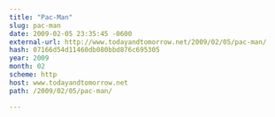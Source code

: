 ```yaml
---
title: "Pac-Man"
slug: pac-man
date: 2009-02-05 23:35:45 -0600
external-url: http://www.todayandtomorrow.net/2009/02/05/pac-man/
hash: 07166d54d11460db080bbd876c695305
year: 2009
month: 02
scheme: http
host: www.todayandtomorrow.net
path: /2009/02/05/pac-man/

---
```





